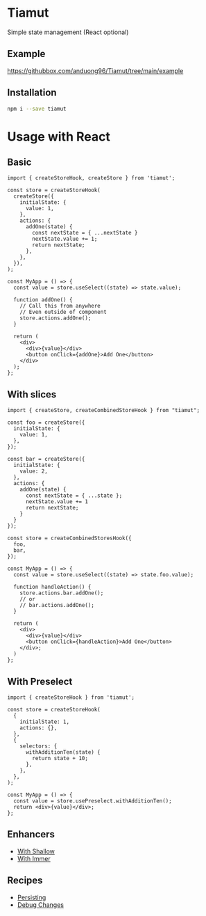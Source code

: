 # Tiamut

Simple state management (React optional)

## Example

https://githubbox.com/anduong96/Tiamut/tree/main/example

## Installation

```bash
npm i --save tiamut
```

# Usage with React

## Basic

```tsx
import { createStoreHook, createStore } from 'tiamut';

const store = createStoreHook(
  createStore({
    initialState: {
      value: 1,
    },
    actions: {
      addOne(state) {
        const nextState = { ...nextState }
        nextState.value += 1;
        return nextState;
      },
    },
  }),
);

const MyApp = () => {
  const value = store.useSelect((state) => state.value);

  function addOne() {
    // Call this from anywhere
    // Even outside of component
    store.actions.addOne();
  }

  return (
    <div>
      <div>{value}</div>
      <button onClick={addOne}>Add One</button>
    </div>
  );
};
```

## With slices

```tsx
import { createStore, createCombinedStoreHook } from "tiamut";

const foo = createStore({
  initialState: {
    value: 1,
  },
});

const bar = createStore({
  initialState: {
    value: 2,
  },
  actions: {
    addOne(state) {
      const nextState = { ...state };
      nextState.value += 1
      return nextState;
    }
  }
});

const store = createCombinedStoresHook({
  foo,
  bar,
});

const MyApp = () => {
  const value = store.useSelect((state) => state.foo.value);

  function handleAction() {
    store.actions.bar.addOne();
    // or
    // bar.actions.addOne();
  }

  return (
    <div>
      <div>{value}</div>
      <button onClick={handleAction}>Add One</button>
    </div>;
  )
};
```



## With Preselect

```tsx
import { createStoreHook } from 'tiamut';

const store = createStoreHook(
  {
    initialState: 1,
    actions: {},
  },
  {
    selectors: {
      withAdditionTen(state) {
        return state + 10;
      },
    },
  },
);

const MyApp = () => {
  const value = store.usePreselect.withAdditionTen();
  return <div>{value}</div>;
};
```

## Enhancers
- [With Shallow](.docs/enhancers/with.shallow.md)
- [With Immer](.docs/enhancers/with.immer.md)

## Recipes

- [Persisting](./docs/recipes/persist.md)
- [Debug Changes](./docs/recipes/log.changes.md)
